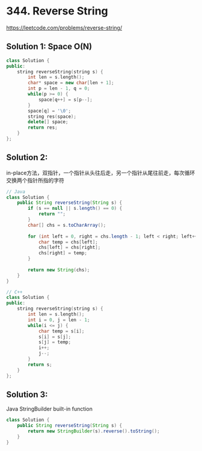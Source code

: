 # 344. Reverse String
https://leetcode.com/problems/reverse-string/

## Solution 1: Space O(N)
```cpp
class Solution {
public:
    string reverseString(string s) {
        int len = s.length();
        char* space = new char[len + 1];
        int p = len - 1, q = 0;
        while(p >= 0) {
            space[q++] = s[p--];
        }
        space[q] = '\0';
        string res(space);
        delete[] space;
        return res;
    }
};
```

## Solution 2:
in-place方法，双指针，一个指针从头往后走，另一个指针从尾往前走，每次循环交换两个指针所指的字符
```java
// Java
class Solution {
    public String reverseString(String s) {
        if (s == null || s.length() == 0) {
            return "";
        }
        char[] chs = s.toCharArray();
        
        for (int left = 0, right = chs.length - 1; left < right; left++, right--) {
            char temp = chs[left];
            chs[left] = chs[right];
            chs[right] = temp;
        }
        
        return new String(chs);
    }
}
```

```cpp
// C++
class Solution {
public:
    string reverseString(string s) {
        int len = s.length();
        int i = 0, j = len - 1;
        while(i <= j) {
            char temp = s[i];
            s[i] = s[j];
            s[j] = temp;
            i++;
            j--;
        }
        return s;
    }
};
```

## Solution 3:
Java StringBuilder built-in function
```java
class Solution {
    public String reverseString(String s) {
        return new StringBuilder(s).reverse().toString();
    }
}
```
